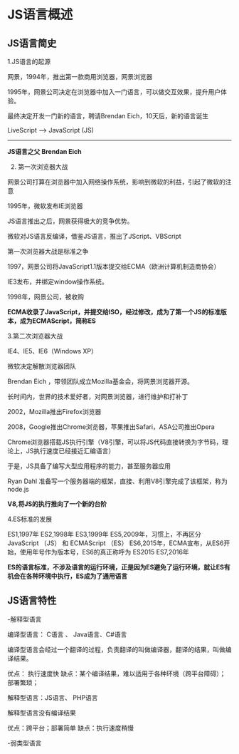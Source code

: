 # JS语言概述

## JS语言简史

1.JS语言的起源

 网景，1994年，推出第一款商用浏览器，网景浏览器

 1995年，网景公司决定在浏览器中加入一门语言，可以做交互效果，提升用户体验。
 
 最终决定开发一门新的语言，聘请Brendan Eich，10天后，新的语言诞生
 
 LiveScript --> JavaScript (JS)

--------------------------------------------

**JS语言之父 Brendan Eich**  


2. 第一次浏览器大战

网景公司打算在浏览器中加入网络操作系统，影响到微软的利益，引起了微软的注意

1995年，微软发布IE浏览器

JS语言推出之后，网景获得极大的竞争优势。

微软对JS语言反编译，借鉴JS语言，推出了JScript、VBScript

第一次浏览器大战是标准之争

1997，网景公司将JavaScript1.1版本提交给ECMA（欧洲计算机制造商协会）

IE3发布，并绑定window操作系统。

1998年，网景公司，被收购

**ECMA收录了JavaScript，并提交给ISO，经过修改，成为了第一个JS的标准版本，成为ECMAScript，简称ES**

3.第二次浏览器大战

IE4、IE5、IE6（Windows XP）

微软决定解散浏览器团队

Brendan Eich ，带领团队成立Mozilla基金会，将网景浏览器开源。

长时间内，世界的技术爱好者，对网景浏览器，进行维护和打补丁

2002，Mozilla推出Firefox浏览器

2008，Google推出Chrome浏览器，苹果推出Safari，ASA公司推出Opera

Chrome浏览器搭载JS执行引擎（V8引擎，可以将JS代码直接转换为字节码，理论上，JS执行速度已经接近汇编语言）

于是，JS具备了编写大型应用程序的能力，甚至服务器应用

Ryan Dahl 准备写一个服务器端的框架，直接、利用V8引擎完成了该框架，称为node.js

**V8,将JS的执行推向了一个新的台阶**

4.ES标准的发展

ES1,1997年
ES2,1998年
ES3,1999年
ES5,2009年，习惯上，不再区分 JavaScript （JS） 和 ECMAScript （ES）
ES6,2015年，ECMA宣布，从ES6开始，使用年号作为版本号，ES6的真正称呼为 ES2015
ES7,2016年

**ES的语言标准，不涉及语言的运行环境，正是因为ES避免了运行环境，就让ES有机会在各种环境中执行，ES成为了通用语言**








## JS语言特性

-解释型语言

编译型语言： C语言 、 Java语言、C#语言

编译型语言会经过一个翻译的过程，负责翻译的叫做编译器，翻译的结果，叫做编译结果。

优点： 执行速度快
缺点：某个编译结果，难以适用于各种环境（跨平台障碍）；部署繁琐；

解释型语言：JS语言、 PHP语言

解释型语言没有编译结果

优点：跨平台；部署简单
缺点：执行速度稍慢

-弱类型语言



